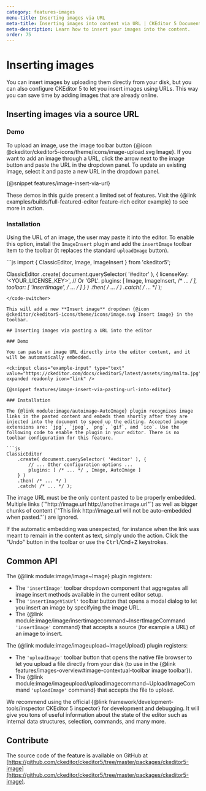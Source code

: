 ```yaml
---
category: features-images
menu-title: Inserting images via URL
meta-title: Inserting images into content via URL | CKEditor 5 Documentation
meta-description: Learn how to insert your images into the content.
order: 75
---
```


# Inserting images

You can insert images by uploading them directly from your disk, but you can also configure CKEditor&nbsp;5 to let you insert images using URLs. This way you can save time by adding images that are already online.

## Inserting images via a source URL

### Demo

To upload an image, use the image toolbar button {@icon @ckeditor/ckeditor5-icons/theme/icons/image-upload.svg Image}. If you want to add an image through a URL, click the arrow next to the image button and paste the URL in the dropdown panel. To update an existing image, select it and paste a new URL in the dropdown panel.

{@snippet features/image-insert-via-url}

<info-box info>
	These demos in this guide present a limited set of features. Visit the {@link examples/builds/full-featured-editor feature-rich editor example} to see more in action.
</info-box>

### Installation

Using the URL of an image, the user may paste it into the editor. To enable this option, install the `ImageInsert` plugin and add the `insertImage` toolbar item to the toolbar (it replaces the standard `uploadImage` button).

<code-switcher>
```js
import { ClassicEditor, Image, ImageInsert } from 'ckeditor5';

ClassicEditor
	.create( document.querySelector( '#editor' ), {
		licenseKey: '<YOUR_LICENSE_KEY>', // Or 'GPL'.
		plugins: [ Image, ImageInsert, /* ... */  ],
		toolbar: [ 'insertImage', /* ... */  ]
	} )
	.then( /* ... */ )
	.catch( /* ... */ );
```
</code-switcher>

This will add a new **Insert image** dropdown {@icon @ckeditor/ckeditor5-icons/theme/icons/image.svg Insert image} in the toolbar.

## Inserting images via pasting a URL into the editor

### Demo

You can paste an image URL directly into the editor content, and it will be automatically embedded.

<ck:input class="example-input" type="text" value="https://ckeditor.com/docs/ckeditor5/latest/assets/img/malta.jpg" expanded readonly icon="link" />

{@snippet features/image-insert-via-pasting-url-into-editor}

### Installation

The {@link module:image/autoimage~AutoImage} plugin recognizes image links in the pasted content and embeds them shortly after they are injected into the document to speed up the editing. Accepted image extensions are: `jpg`, `jpeg`, `png`, `gif`, and `ico`. Use the following code to enable the plugin in your editor. There is no toolbar configuration for this feature.

```js
ClassicEditor
	.create( document.querySelector( '#editor' ), {
		// ... Other configuration options ...
		plugins: [ /* ... */ , Image, AutoImage ]
	} )
	.then( /* ... */ )
	.catch( /* ... */ );
```

<info-box>
	The image URL must be the only content pasted to be properly embedded. Multiple links (`"http://image.url http://another.image.url"`) as well as bigger chunks of content (`"This link http://image.url will not be auto–embedded when pasted."`) are ignored.
</info-box>

If the automatic embedding was unexpected, for instance when the link was meant to remain in the content as text, simply undo the action. Click the "Undo" button in the toolbar or use the <kbd>Ctrl</kbd>/<kbd>Cmd</kbd>+<kbd>Z</kbd> keystrokes.

## Common API

The {@link module:image/image~Image} plugin registers:

* The `'insertImage'` toolbar dropdown component that aggregates all image insert methods available in the current editor setup.
* The `'insertImageViaUrl'` toolbar button that opens a modal dialog to let you insert an image by specifying the image URL.
* The {@link module:image/image/insertimagecommand~InsertImageCommand `'insertImage'` command} that accepts a source (for example a URL) of an image to insert.

The {@link module:image/imageupload~ImageUpload} plugin registers:

* The `'uploadImage'` toolbar button that opens the native file browser to let you upload a file directly from your disk (to use in the {@link features/images-overview#image-contextual-toolbar image toolbar}).
* The {@link module:image/imageupload/uploadimagecommand~UploadImageCommand `'uploadImage'` command} that accepts the file to upload.

<info-box>
	We recommend using the official {@link framework/development-tools/inspector CKEditor&nbsp;5 inspector} for development and debugging. It will give you tons of useful information about the state of the editor such as internal data structures, selection, commands, and many more.
</info-box>

## Contribute

The source code of the feature is available on GitHub at [https://github.com/ckeditor/ckeditor5/tree/master/packages/ckeditor5-image](https://github.com/ckeditor/ckeditor5/tree/master/packages/ckeditor5-image).
